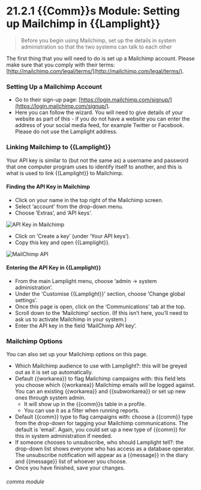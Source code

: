 # 21.2.1  {{Comm}}s Module: Setting up Mailchimp in {{Lamplight}}

> Before you begin using Mailchimp, set up the details in system administration so that the two systems can talk to each other



The first thing that you will need to do is set up a Mailchimp account. Please make sure that you comply with their terms: [http://mailchimp.com/legal/terms/](http://mailchimp.com/legal/terms/).

### Setting Up a Mailchimp Account

- Go to their sign-up page: [https://login.mailchimp.com/signup/](https://login.mailchimp.com/signup/).
- Here you can follow the wizard. You will need to give details of your website as part of this - if you do not have a website you can enter the address of your social media feed, for example Twitter or Facebook. Please do not use the Lamplight address.

### Linking Mailchimp to {{Lamplight}}

Your API key is similar to (but not the same as) a username and password that one computer program uses to identify itself to another, and this is what is used to link {{Lamplight}} to Mailchimp. 

#### Finding the API Key in Mailchimp
- Click on your name in the top right of the Mailchimp screen.
- Select ‘account’ from the drop-down menu.
- Choose ‘Extras’, and ‘API keys’. 

![API Key in Mailchimp](21.2.1a.png)

- Click on  ‘Create a key’ (under ‘Your API keys’). 
- Copy this key and open {{Lamplight}}.

![MailChimp API](225a.PNG)

#### Entering the API Key in {{Lamplight}}
- From the main Lamplight menu, choose ‘admin -> system administration’.  
- Under the 'Customise {{Lamplight}}' section, choose ‘Change global settings’.
- Once this page is open, click on the ‘Communications’ tab at the top.  
- Scroll down to the ‘Mailchimp’ section.  (If this isn’t here, you’ll need to ask us to activate Mailchimp in your system.)  
- Enter the API key in the field ‘MailChimp API key’.  

### Mailchimp Options

You can also set up your Mailchimp options on this page.
- Which Mailchimp audience to use with Lamplight?: this will be greyed out as it is set up automatically.
- Default {{workarea}} to flag Mailchimp campaigns with: this field lets you choose which {{workarea}} Mailchimp emails will be logged against. You can an existing  {{workarea}} and {{subworkarea}} or set up new ones through system admin.
   - It will show up in the {{comm}}s table in a profile.
   - You can use it as a filter when running reports. 
- Default {{comm}} type to flag campaigns with: choose a {{comm}} type from the drop-down for tagging your Mailchimp communications. The default is 'email'. Again, you could set up a new type of {{comm}} for this in system administration if needed.
- If someone chooses to unsubscribe, who should Lamplight tell?: the drop-down list shows everyone who has access as a database operator. The unsubscribe notification will appear as a {{message}} in the diary and {{message}} list of whoever you choose.
- Once you have finished, save your changes.


###### comms module

